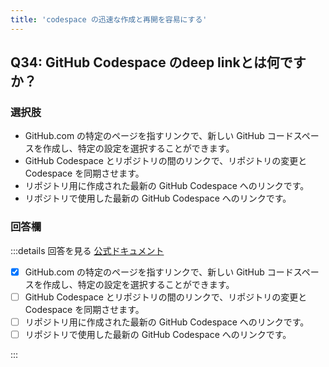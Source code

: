 ```yaml
---
title: 'codespace の迅速な作成と再開を容易にする'
---
```


## Q34: GitHub Codespace のdeep linkとは何ですか？

### 選択肢

- GitHub.com の特定のページを指すリンクで、新しい GitHub コードスペースを作成し、特定の設定を選択することができます。
- GitHub Codespace とリポジトリの間のリンクで、リポジトリの変更と Codespace を同期させます。
- リポジトリ用に作成された最新の GitHub Codespace へのリンクです。
- リポジトリで使用した最新の GitHub Codespace へのリンクです。

### 回答欄

:::details 回答を見る
[公式ドキュメント](https://docs.github.com/ja/codespaces/setting-up-your-project-for-codespaces/setting-up-your-repository/facilitating-quick-creation-and-resumption-of-codespaces#configuring-more-options)

- [x] GitHub.com の特定のページを指すリンクで、新しい GitHub コードスペースを作成し、特定の設定を選択することができます。
- [ ] GitHub Codespace とリポジトリの間のリンクで、リポジトリの変更と Codespace を同期させます。
- [ ] リポジトリ用に作成された最新の GitHub Codespace へのリンクです。
- [ ] リポジトリで使用した最新の GitHub Codespace へのリンクです。

:::
